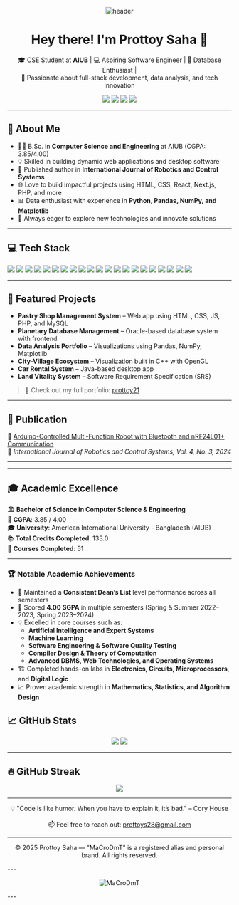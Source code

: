 <!-- Profile Header -->
<p align="center">
  <img src="https://capsule-render.vercel.app/api?type=waving&color=0E9AA7&height=200&section=header&text=Prottoy%20Saha&fontSize=50&fontColor=ffffff" alt="header"/>
</p>

<h1 align="center">Hey there! I'm Prottoy Saha 👋</h1>

<p align="center">
  🎓 CSE Student at <b>AIUB</b> | 💻 Aspiring Software Engineer | 🔬 Database Enthusiast |  
  <br>
  🌱 Passionate about full-stack development, data analysis, and tech innovation
</p>

<p align="center">
  <a href="mailto:prottoys28@gmail.com"><img src="https://img.shields.io/badge/Email-D14836?style=for-the-badge&logo=gmail&logoColor=white" /></a>
  <a href="https://github.com/MaCroDmT"><img src="https://img.shields.io/badge/GitHub-black?style=for-the-badge&logo=github&logoColor=white" /></a>
  <a href="https://www.linkedin.com/in/prottoy-saha-736097357/"><img src="https://img.shields.io/badge/LinkedIn-blue?style=for-the-badge&logo=linkedin&logoColor=white" /></a>
  <a href="https://sites.google.com/view/prottoy21"><img src="https://img.shields.io/badge/Portfolio-0E9AA7?style=for-the-badge&logo=google-chrome&logoColor=white" /></a>
</p>

---

## 🧠 About Me

- 🧑‍🎓 B.Sc. in **Computer Science and Engineering** at AIUB (CGPA: 3.85/4.00)
- 💡 Skilled in building dynamic web applications and desktop software
- 🤖 Published author in **International Journal of Robotics and Control Systems**
- 🌐 Love to build impactful projects using HTML, CSS, React, Next.js, PHP, and more
- 📊 Data enthusiast with experience in **Python, Pandas, NumPy, and Matplotlib**
- 🚀 Always eager to explore new technologies and innovate solutions

---

## 💻 Tech Stack

<p>
  <img src="https://img.shields.io/badge/C++-00599C?style=flat&logo=c%2B%2B&logoColor=white"/>
  <img src="https://img.shields.io/badge/Python-3776AB?style=flat&logo=python&logoColor=white"/>
  <img src="https://img.shields.io/badge/Java-007396?style=flat&logo=java&logoColor=white"/>
  <img src="https://img.shields.io/badge/C%23-239120?style=flat&logo=c-sharp&logoColor=white"/>
  <img src="https://img.shields.io/badge/JavaScript-F7DF1E?style=flat&logo=javascript&logoColor=black"/>
  <img src="https://img.shields.io/badge/PHP-777BB4?style=flat&logo=php&logoColor=white"/>
  <img src="https://img.shields.io/badge/HTML-E34F26?style=flat&logo=html5&logoColor=white"/>
  <img src="https://img.shields.io/badge/CSS-1572B6?style=flat&logo=css3&logoColor=white"/>
  <img src="https://img.shields.io/badge/React-61DAFB?style=flat&logo=react&logoColor=black"/>
  <img src="https://img.shields.io/badge/Next.js-000000?style=flat&logo=nextdotjs&logoColor=white"/>
  <img src="https://img.shields.io/badge/JSON-000000?style=flat&logo=json&logoColor=white"/>
  <img src="https://img.shields.io/badge/XML-0060AA?style=flat&logo=w3c&logoColor=white"/>
  <img src="https://img.shields.io/badge/MySQL-4479A1?style=flat&logo=mysql&logoColor=white"/>
  <img src="https://img.shields.io/badge/Oracle-F80000?style=flat&logo=oracle&logoColor=white"/>
  <img src="https://img.shields.io/badge/MSSQL-CC2927?style=flat&logo=microsoft-sql-server&logoColor=white"/>
  <img src="https://img.shields.io/badge/MongoDB-47A248?style=flat&logo=mongodb&logoColor=white"/>
  <img src="https://img.shields.io/badge/Arduino-00979D?style=flat&logo=arduino&logoColor=white"/>
  <img src="https://img.shields.io/badge/Assembly-6E4C13?style=flat&logoColor=white"/>
  <img src="https://img.shields.io/badge/Shell_Script-121011?style=flat&logo=gnu-bash&logoColor=white"/>
  <img src="https://img.shields.io/badge/LaTeX-47A141?style=flat&logo=latex&logoColor=white"/>
  <img src="https://img.shields.io/badge/MATLAB-0076A8?style=flat&logo=MathWorks&logoColor=white"/>


</p>

---

## 🧩 Featured Projects

- **Pastry Shop Management System** – Web app using HTML, CSS, JS, PHP, and MySQL  
- **Planetary Database Management** – Oracle-based database system with frontend  
- **Data Analysis Portfolio** – Visualizations using Pandas, NumPy, Matplotlib  
- **City-Village Ecosystem** – Visualization built in C++ with OpenGL  
- **Car Rental System** – Java-based desktop app  
- **Land Vitality System** – Software Requirement Specification (SRS)

> 📌 Check out my full portfolio: [prottoy21](https://sites.google.com/view/prottoy21)

---

## 📜 Publication

🧾 [Arduino-Controlled Multi-Function Robot with Bluetooth and nRF24L01+ Communication](https://www.researchgate.net/publication/384237343_Arduino-Controlled_Multi-Function_Robot_with_Bluetooth_and_nRF24L01_Communication)  
📰 *International Journal of Robotics and Control Systems, Vol. 4, No. 3, 2024*

---


---

## 🎓 Academic Excellence

🏛️ **Bachelor of Science in Computer Science & Engineering**  
🎯 **CGPA**: 3.85 / 4.00  
🎓 **University**: American International University - Bangladesh (AIUB)  
📚 **Total Credits Completed**: 133.0  
📖 **Courses Completed**: 51

---

### 🏆 Notable Academic Achievements

- 📌 Maintained a **Consistent Dean’s List** level performance across all semesters
- 🧠 Scored **4.00 SGPA** in multiple semesters (Spring & Summer 2022–2023, Spring 2023–2024)
- 💡 Excelled in core courses such as:
  - **Artificial Intelligence and Expert Systems**
  - **Machine Learning**
  - **Software Engineering & Software Quality Testing**
  - **Compiler Design & Theory of Computation**
  - **Advanced DBMS, Web Technologies, and Operating Systems**
- 🏗️ Completed hands-on labs in **Electronics, Circuits, Microprocessors**, and **Digital Logic**
- 📈 Proven academic strength in **Mathematics, Statistics, and Algorithm Design**

## 📈 GitHub Stats

<p align="center">
  <img src="https://github-readme-stats.vercel.app/api?username=MaCroDmT&show_icons=true&theme=tokyonight" />
  <img src="https://github-readme-stats.vercel.app/api/top-langs/?username=MaCroDmT&layout=compact&theme=tokyonight" />
</p>

---

## 🔥 GitHub Streak

<p align="center">
  <img src="https://streak-stats.demolab.com?user=MaCroDmT&theme=dark" />
</p>

---

<p align="center">
  💡 "Code is like humor. When you have to explain it, it’s bad." – Cory House
  <br><br>
  📫 Feel free to reach out: <a href="mailto:prottoys28@gmail.com">prottoys28@gmail.com</a>
</p>

---

<p align="center">
  © 2025 Prottoy Saha — "MaCroDmT" is a registered alias and personal brand.  
  All rights reserved.
</p>
---

<p align="center">
  <img src="https://komarev.com/ghpvc/?username=MaCroDmT&label=Profile%20Views&color=0e75b6&style=flat" alt="MaCroDmT" />
</p>
---

